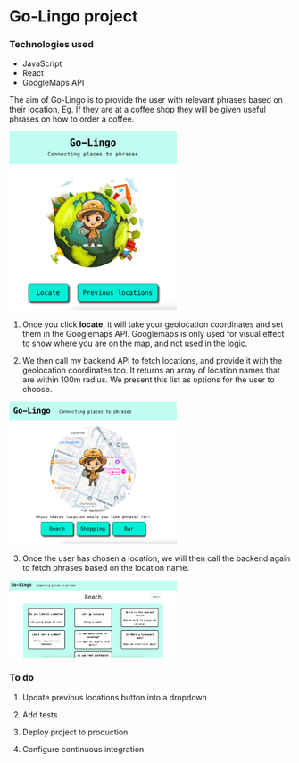 # Go-Lingo project

### Technologies used

- JavaScript
- React
- GoogleMaps API

The aim of Go-Lingo is to provide the user with relevant phrases based on their location, Eg. If they are at a coffee shop they will be given useful phrases on how to order a coffee.

<img src="./readme/locate-user.png" alt='locate user' width="300" />

1. Once you click **locate**, it will take your geolocation coordinates and set them in the Googlemaps API. Googlemaps is only used for visual effect to show where you are on the map, and not used in the logic.

2. We then call my backend API to fetch locations, and provide it with the geolocation coordinates too. It returns an array of location names that are within 100m radius. We present this list as options for the user to choose.

<img src="./readme/choose-location.png" alt='locate user' width="300" />

3. Once the user has chosen a location, we will then call the backend again to fetch phrases based on the location name.

<img src="./readme/phrases.png" alt='locate user' width="300" />

### To do
1. Update previous locations button into a dropdown

2. Add tests

3. Deploy project to production

4. Configure continuous integration



